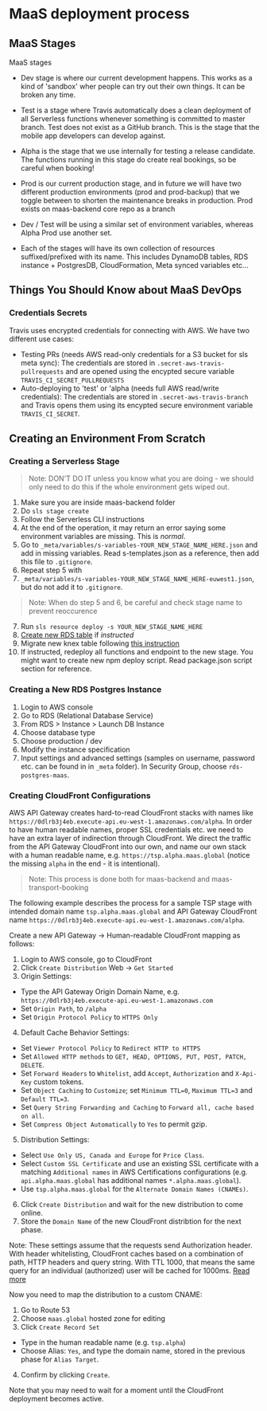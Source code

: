 
# MaaS deployment process

## MaaS Stages

MaaS stages

* Dev stage is where our current development happens. This works as a kind of 'sandbox' wher people can try out their own things. It can be broken any time.

* Test is a stage where Travis automatically does a clean deployment of all Serverless functions whenever something is committed to master branch. Test does not exist as a GitHub branch. This is the stage that the mobile app developers can develop against.

* Alpha is the stage that we use internally for testing a release candidate. The functions running in this stage do create real bookings, so be careful when booking!

* Prod is our current production stage, and in future we will have two different production environments (prod and prod-backup) that we toggle between to shorten the maintenance breaks in production. Prod exists on maas-backend core repo as a branch

* Dev / Test  will be using a similar set of environment variables, whereas Alpha Prod use another set.

* Each of the stages will have its own collection of resources suffixed/prefixed with its name. This includes DynamoDB tables, RDS instance + PostgresDB, CloudFormation, Meta synced variables etc...

## Things You Should Know about MaaS DevOps

### Credentials Secrets

Travis uses encrypted credentials for connecting with AWS. We have two different use cases:

* Testing PRs (needs AWS read-only credentials for a S3 bucket for sls meta sync): The credentials are stored in `.secret-aws-travis-pullrequests` and are opened using the encypted secure variable `TRAVIS_CI_SECRET_PULLREQUESTS`
* Auto-deploying to 'test' or 'alpha (needs full AWS read/write credentials): The credentials are stored in `.secret-aws-travis-branch` and Travis opens them using its encypted secure environment variable `TRAVIS_CI_SECRET`.

## Creating an Environment From Scratch

### Creating a Serverless Stage

> Note: DON'T DO IT unless you know what you are doing - we should only need to do this if the whole environment gets wiped out.

1. Make sure you are inside maas-backend folder
2. Do `sls stage create`
3. Follow the Serverless CLI instructions
4. At the end of the operation, it may return an error saying some environment variables are
missing. This is *normal*.
5. Go to `_meta/variables/s-variables-YOUR_NEW_STAGE_NAME_HERE.json` and add in
missing variables. Read s-templates.json as a reference, then add this file to
`.gitignore`.
6. Repeat step 5 with
7. `_meta/variables/s-variables-YOUR_NEW_STAGE_NAME_HERE-euwest1.json`, but do
not add it to `.gitignore`.

> Note: When do step 5 and 6, be careful and check stage name to prevent reoccurence

7. Run `sls resource deploy -s YOUR_NEW_STAGE_NAME_HERE`
8. [Create new RDS table](#creating-new-rds-postgres-instance) if *instructed*
9.  Migrate new knex table following [this instruction](#modifying-postgresql-database)
10. If instructed, redeploy all functions and endpoint to the new stage. You might want to create new npm deploy script. Read package.json script section for reference.

### Creating a New RDS Postgres Instance

1. Login to AWS console
2. Go to RDS (Relational Database Service)
3. From RDS > Instance > Launch DB Instance
4. Choose database type
5. Choose production / dev
6. Modify the instance specification
7. Input settings and advanced settings (samples on username, password etc.
can be found in in `_meta` folder). In Security Group, choose `rds-postgres-maas`.

### Creating CloudFront Configurations

AWS API Gateway creates hard-to-read CloudFront stacks with names like `https://0dlrb3j4eb.execute-api.eu-west-1.amazonaws.com/alpha`. In order to have human readable names, proper SSL credentials etc. we need to have an extra layer of indirection through CloudFront. We direct the traffic from the API Gateway CloudFront into our own, and name our own stack with a human readable name, e.g. `https://tsp.alpha.maas.global` (notice the missing `alpha` in the end - it is intentional).

> Note: This process is done both for maas-backend and maas-transport-booking

The following example describes the process for a sample TSP stage with intended domain name `tsp.alpha.maas.global` and API Gateway CloudFront name `https://0dlrb3j4eb.execute-api.eu-west-1.amazonaws.com/alpha`.

Create a new API Gateway -> Human-readable CloudFront mapping as follows:

1. Login to AWS console, go to CloudFront
2. Click `Create Distribution` Web -> `Get Started`
3. Origin Settings:
  * Type the API Gateway Origin Domain Name, e.g. `https://0dlrb3j4eb.execute-api.eu-west-1.amazonaws.com`
  * Set `Origin Path`, to `/alpha`
  * Set `Origin Protocol Policy` to `HTTPS Only`
4. Default Cache Behavior Settings:
  * Set `Viewer Protocol Policy` to `Redirect HTTP to HTTPS`
  * Set `Allowed HTTP methods` to `GET, HEAD, OPTIONS, PUT, POST, PATCH, DELETE`.
  * Set `Forward Headers` to `Whitelist`, add `Accept`, `Authorization` and `X-Api-Key` custom tokens.
  * Set `Object Caching` to `Customize`; set `Minimum TTL=0`, `Maximum TTL=3` and
`Default TTL=3`.
  * Set `Query String Forwarding and Caching` to `Forward all, cache based on all`.
  * Set `Compress Object Automatically` to `Yes` to permit gzip.
5. Distribution Settings:
  * Select `Use Only US, Canada and Europe` for `Price Class`.
  * Select `Custom SSL Certificate` and use an existing SSL
certificate with a matching `Additional names` in AWS Certifications configurations (e.g. `api.alpha.maas.global`
has additional names `*.alpha.maas.global`).
  * Use `tsp.alpha.maas.global` for the `Alternate Domain Names (CNAMEs)`.
6. Click `Create Distribution` and wait for the new distribution to come online.
7. Store the `Domain Name` of the new CloudFront distribtion for the next phase.

Note: These settings assume that the requests send Authorization header. With
header whitelisting, CloudFront caches based on a combination of path, HTTP
headers and query string. With TTL 1000, that means the same query for an
individual (authorized) user will be cached for 1000ms. [Read more](http://docs.aws.amazon.com/AmazonCloudFront/latest/DeveloperGuide/header-caching.html)

Now you need to map the distribution to a custom CNAME:

1. Go to Route 53
2. Choose `maas.global` hosted zone for editing
3. Click `Create Record Set`
  * Type in the human readable name (e.g. `tsp.alpha`)
  * Choose Alias: `Yes`, and type the domain name, stored in the previous phase for `Alias Target`.
4. Confirm by clicking `Create`.

Note that you may need to wait for a moment until the CloudFront deployment becomes active.
